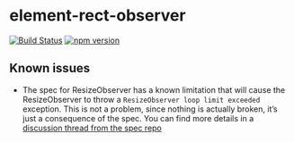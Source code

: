 # element-rect-observer

[![Build Status](https://travis-ci.org/batata-frita/element-rect-observer.svg)](https://travis-ci.org/batata-frita/element-rect-observer)
[![npm version](https://img.shields.io/npm/v/element-rect-observer.svg?maxAge=1000)](https://www.npmjs.com/package/element-rect-observer)

## Known issues

- The spec for ResizeObserver has a known limitation that will cause the ResizeObserver to throw a `ResizeObserver loop limit exceeded` exception. This is not a problem, since nothing is actually broken, it’s just a consequence of the spec. You can find more details in a [discussion thread from the spec repo](https://github.com/WICG/ResizeObserver/issues/38#issuecomment-334816361)
